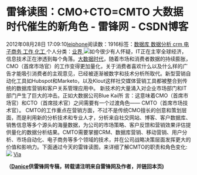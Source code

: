 
# 雷锋读图：CMO+CTO=CMTO 大数据时代催生的新角色 - 雷锋网 - CSDN博客


2012年08月28日 17:09:10[leiphone](https://me.csdn.net/leiphone)阅读数：1916标签：[数据库																](https://so.csdn.net/so/search/s.do?q=数据库&t=blog)[数据分析																](https://so.csdn.net/so/search/s.do?q=数据分析&t=blog)[crm																](https://so.csdn.net/so/search/s.do?q=crm&t=blog)[电子商务																](https://so.csdn.net/so/search/s.do?q=电子商务&t=blog)[工作																](https://so.csdn.net/so/search/s.do?q=工作&t=blog)[化工																](https://so.csdn.net/so/search/s.do?q=化工&t=blog)[
							](https://so.csdn.net/so/search/s.do?q=工作&t=blog)[
																					](https://so.csdn.net/so/search/s.do?q=电子商务&t=blog)个人分类：[业界																](https://blog.csdn.net/leiphone/article/category/873390)
[
																								](https://so.csdn.net/so/search/s.do?q=电子商务&t=blog)
[
				](https://so.csdn.net/so/search/s.do?q=crm&t=blog)
[
			](https://so.csdn.net/so/search/s.do?q=crm&t=blog)
[
		](https://so.csdn.net/so/search/s.do?q=数据分析&t=blog)
[
	](https://so.csdn.net/so/search/s.do?q=数据库&t=blog)
![](http://www.leiphone.com/wp-content/uploads/2012/08/toutu1-150x150.jpg)如今很少有人怀疑，IT正在主宰全球经济，信息技术正在渗透到每个角落。[大数据时代](http://www.leiphone.com/0824-danice-google-dremel.html)，随着市场和消费者数据的持续膨胀，CMO（首席市场官）的工作变得更加量化，关于消费者喜欢什么以及什么样的广告才能吸引消费者的主观意见，已经被逐渐被数字和技术分析所取代。新型营销自动化工具如Hubspot和Marketo，以及Klout这样社交媒体营销工具都被整合到传统的数据库营销和客户关系管理应用中。
新技术的大量涌入对企业市场部门和IT部门产生了巨大的冲击。正如大数据公司Blue Kai所 言：这意味着CMO（首席市场官）和CTO（首席技术官）之间需要有一个过渡角色—— CMTO（首席市场技术官）。
CMTO的工作重点在营销方面，不过不是传统CMO擅长的创意和策划层面，而是利用新的分析技术和专业人才，分析来自社交网站、博客、客户数据库、销售信息等多个源头的海量数据，为公司的市场策略、客户反馈和营销效果评估提供量化的数据分析结果。CMTO需要掌握CRM、数据库营销、移动营销、用户分析、市场自动化、电子商务等多个领域的技术，并在公司战略决策层面发挥更大的价值和影响力。下面通过今天的雷锋读图，来详细了解CMTO的职责和角色变化:
![](http://www.leiphone.com/wp-content/uploads/2012/08/chiefmarketingfinal.jpg)
[Via](http://venturebeat.com/2012/08/23/the-hot-new-cxo-chief-marketing-technology-officer-infographic/)

**（****[Danice](http://www.leiphone.com/author/danice)****供****雷锋网****专稿，转载请注明来自雷锋网及作者，并链回本页)**

